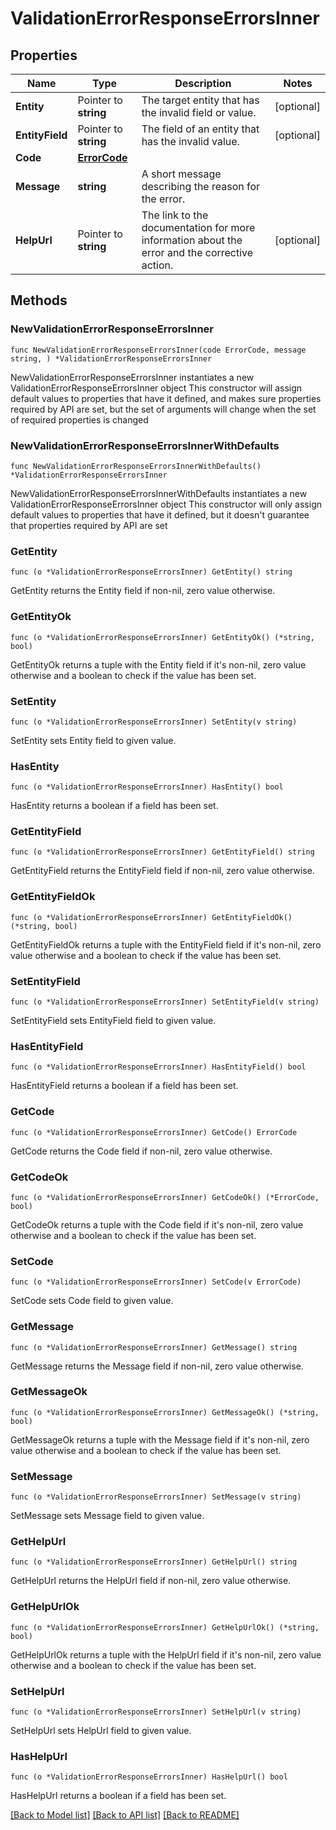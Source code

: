 # ValidationErrorResponseErrorsInner

## Properties

Name | Type | Description | Notes
------------ | ------------- | ------------- | -------------
**Entity** | Pointer to **string** | The target entity that has the invalid field or value. | [optional] 
**EntityField** | Pointer to **string** | The field of an entity that has the invalid value. | [optional] 
**Code** | [**ErrorCode**](ErrorCode.md) |  | 
**Message** | **string** | A short message describing the reason for the error. | 
**HelpUrl** | Pointer to **string** | The link to the documentation for more information about the error and the corrective action. | [optional] 

## Methods

### NewValidationErrorResponseErrorsInner

`func NewValidationErrorResponseErrorsInner(code ErrorCode, message string, ) *ValidationErrorResponseErrorsInner`

NewValidationErrorResponseErrorsInner instantiates a new ValidationErrorResponseErrorsInner object
This constructor will assign default values to properties that have it defined,
and makes sure properties required by API are set, but the set of arguments
will change when the set of required properties is changed

### NewValidationErrorResponseErrorsInnerWithDefaults

`func NewValidationErrorResponseErrorsInnerWithDefaults() *ValidationErrorResponseErrorsInner`

NewValidationErrorResponseErrorsInnerWithDefaults instantiates a new ValidationErrorResponseErrorsInner object
This constructor will only assign default values to properties that have it defined,
but it doesn't guarantee that properties required by API are set

### GetEntity

`func (o *ValidationErrorResponseErrorsInner) GetEntity() string`

GetEntity returns the Entity field if non-nil, zero value otherwise.

### GetEntityOk

`func (o *ValidationErrorResponseErrorsInner) GetEntityOk() (*string, bool)`

GetEntityOk returns a tuple with the Entity field if it's non-nil, zero value otherwise
and a boolean to check if the value has been set.

### SetEntity

`func (o *ValidationErrorResponseErrorsInner) SetEntity(v string)`

SetEntity sets Entity field to given value.

### HasEntity

`func (o *ValidationErrorResponseErrorsInner) HasEntity() bool`

HasEntity returns a boolean if a field has been set.

### GetEntityField

`func (o *ValidationErrorResponseErrorsInner) GetEntityField() string`

GetEntityField returns the EntityField field if non-nil, zero value otherwise.

### GetEntityFieldOk

`func (o *ValidationErrorResponseErrorsInner) GetEntityFieldOk() (*string, bool)`

GetEntityFieldOk returns a tuple with the EntityField field if it's non-nil, zero value otherwise
and a boolean to check if the value has been set.

### SetEntityField

`func (o *ValidationErrorResponseErrorsInner) SetEntityField(v string)`

SetEntityField sets EntityField field to given value.

### HasEntityField

`func (o *ValidationErrorResponseErrorsInner) HasEntityField() bool`

HasEntityField returns a boolean if a field has been set.

### GetCode

`func (o *ValidationErrorResponseErrorsInner) GetCode() ErrorCode`

GetCode returns the Code field if non-nil, zero value otherwise.

### GetCodeOk

`func (o *ValidationErrorResponseErrorsInner) GetCodeOk() (*ErrorCode, bool)`

GetCodeOk returns a tuple with the Code field if it's non-nil, zero value otherwise
and a boolean to check if the value has been set.

### SetCode

`func (o *ValidationErrorResponseErrorsInner) SetCode(v ErrorCode)`

SetCode sets Code field to given value.


### GetMessage

`func (o *ValidationErrorResponseErrorsInner) GetMessage() string`

GetMessage returns the Message field if non-nil, zero value otherwise.

### GetMessageOk

`func (o *ValidationErrorResponseErrorsInner) GetMessageOk() (*string, bool)`

GetMessageOk returns a tuple with the Message field if it's non-nil, zero value otherwise
and a boolean to check if the value has been set.

### SetMessage

`func (o *ValidationErrorResponseErrorsInner) SetMessage(v string)`

SetMessage sets Message field to given value.


### GetHelpUrl

`func (o *ValidationErrorResponseErrorsInner) GetHelpUrl() string`

GetHelpUrl returns the HelpUrl field if non-nil, zero value otherwise.

### GetHelpUrlOk

`func (o *ValidationErrorResponseErrorsInner) GetHelpUrlOk() (*string, bool)`

GetHelpUrlOk returns a tuple with the HelpUrl field if it's non-nil, zero value otherwise
and a boolean to check if the value has been set.

### SetHelpUrl

`func (o *ValidationErrorResponseErrorsInner) SetHelpUrl(v string)`

SetHelpUrl sets HelpUrl field to given value.

### HasHelpUrl

`func (o *ValidationErrorResponseErrorsInner) HasHelpUrl() bool`

HasHelpUrl returns a boolean if a field has been set.


[[Back to Model list]](../README.md#documentation-for-models) [[Back to API list]](../README.md#documentation-for-api-endpoints) [[Back to README]](../README.md)


